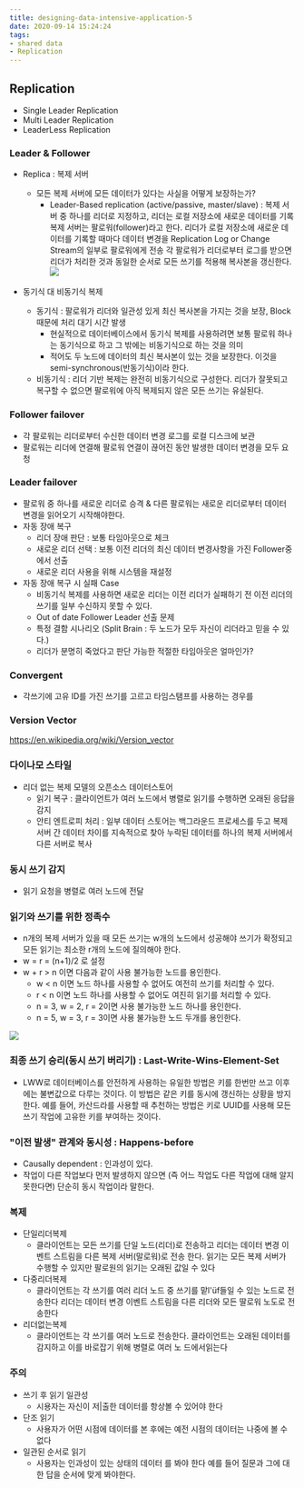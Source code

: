 ```yaml
---
title: designing-data-intensive-application-5
date: 2020-09-14 15:24:24
tags:
- shared data
- Replication
---
```


## Replication
- Single Leader Replication
- Multi Leader Replication
- LeaderLess Replication

### Leader & Follower
- Replica : 복제 서버
    - 모든 복제 서버에 모든 데이터가 있다는 사실을 어떻게 보장하는가?
        - Leader-Based replication (active/passive, master/slave) : 복제 서버 중 하나를 리더로 지정하고, 리더는 로컬 저장소에 새로운 데이터를 기록
          복제 서버는 팔로워(follower)라고 한다. 리더가 로컬 저장소에 새로운 데이터를 기록할 때마다 데이터 변경을 Replication Log or Change Stream의 일부로 팔로워에게 전송
          각 팔로워가 리더로부터 로그를 받으면 리더가 처리한 것과 동일한 순서로 모든 쓰기를 적용해 복사본을 갱신한다.
          ![](/images/data-intensive/chapter_5/replication_copy.png)
    
- 동기식 대 비동기식 복제
    - 동기식 : 팔로워가 리더와 일관성 있게 최신 복사본을 가지는 것을 보장, Block 때문에 처리 대기 시간 발생
        - 현실적으로 데이터베이스에서 동기식 복제를 사용하려면 보통 팔로워 하나는 동기식으로 하고 그 밖에는 비동기식으로 하는 것을 의미
        - 적어도 두 노드에 데이터의 최신 복사본이 있는 것을 보장한다. 이것을 semi-synchronous(반동기식)이라 한다.
    - 비동기식 : 리더 기반 복제는 완전히 비동기식으로 구성한다. 리더가 잘못되고 복구할 수 없으면 팔로워에 아직 복제되지 않은 모든 쓰기는 유실된다.
    
### Follower failover
- 각 팔로워는 리더로부터 수신한 데이터 변경 로그를 로컬 디스크에 보관
- 팔로워는 리더에 연결해 팔로워 연결이 끊어진 동안 발생한 데이터 변경을 모두 요청

### Leader failover
- 팔로워 중 하나를 새로운 리더로 승격 & 다른 팔로워는 새로운 리더로부터 데이터 변경을 읽어오기 시작해야한다.
- 자동 장애 복구 
    - 리더 장애 판단 : 보통 타임아웃으로 체크
    - 새로운 리더 선택 : 보통 이전 리더의 최신 데이터 변경사항을 가진 Follower중에서 선출
    - 새로운 리더 사용을 위해 시스템을 재설정
- 자동 장애 복구 시 실패 Case
    - 비동기식 복제를 사용하면 새로운 리더는 이전 리더가 실패하기 전 이전 리더의 쓰기를 일부 수신하지 못할 수 있다.
    - Out of date Follower Leader 선출 문제
    - 특정 결함 시나리오 (Split Brain : 두 노드가 모두 자신이 리더라고 믿을 수 있다.)
    - 리더가 분명히 죽었다고 판단 가능한 적절한 타임아웃은 얼마인가?

### Convergent 
- 각쓰기에 고유 ID를 가진 쓰기를 고르고 타임스탬프를 사용하는 경우를 


### Version Vector
https://en.wikipedia.org/wiki/Version_vector

### 다이나모 스타일
- 리더 없는 복제 모델의 오픈소스 데이터스토어
    - 읽기 복구 : 클라이언트가 여러 노드에서 병렬로 읽기를 수행하면 오래된 응답을 감지
    - 안티 엔트로피 처리 : 일부 데이터 스토어는 백그라운드 프로세스를 두고 복제 서버 간 데이터 차이를 지속적으로 찾아 
      누락된 데이터를 하나의 복제 서버에서 다른 서버로 복사
    

### 동시 쓰기 감지 
- 읽기 요청을 병렬로 여러 노드에 전달

### 읽기와 쓰기를 위한 정족수
- n개의 복제 서버가 있을 때 모든 쓰기는 w개의 노드에서 성공해야 쓰기가 확정되고 모든 읽기는 최소한 r개의 노드에 질의해야 한다.
- w = r = (n+1)/2 로 설정
- w + r > n 이면 다음과 같이 사용 불가능한 노드를 용인한다.
    - w < n 이면 노드 하나를 사용할 수 없어도 여전히 쓰기를 처리할 수 있다.
    - r < n 이면 노드 하나를 사용할 수 없어도 여진히 읽기를 처리할 수 있다.
    - n = 3, w = 2, r = 2이면 사용 불가능한 노드 하나를 용인한다.
    - n = 5, w = 3, r = 3이면 사용 불가능한 노드 두개를 용인한다.
    
![](/images/data-intensive/chapter_5/quorum_consistency.png)

### 최종 쓰기 승리(동시 쓰기 버리기) : Last-Write-Wins-Element-Set
- LWW로 데이터베이스를 안전하게 사용하는 유일한 방법은 키를 한번만 쓰고 이후에는 불변값으로 다루는 것이다.
  이 방법은 같은 키를 동시에 갱신하는 상황을 방지한다. 예를 들어, 카산드라를 사용할 때 추천하는 방법은 키로 UUID를 사용해 모든 쓰기 작업에 고유한 키를 부여하는 것이다.

### "이전 발생" 관계와 동시성 : Happens-before
- Causally dependent : 인과성이 있다.
- 작업이 다른 작업보다 먼저 발생하지 않으면 (즉 어느 작업도 다른 작업에 대해 알지 못한다면) 단순히 동시 작업이라 말한다.

### 복제 
- 단일리더복제
    - 클라이언트는 모든 쓰기를 단일 노드(리더)로 전송하고 리더는 데이터 변경 이벤트 스트림을 다른 복제 서버(말로워)로 전송 한다. 읽기는 모든 복제 서버가 수행할 수 있지만 팔로원의 읽기는 오래된 값일 수 있다
- 다중리더복제
    - 클라이언트는 각 쓰기를 여러 리더 노드 중 쓰기를 맡l'üf들일 수 있는 노드로 전송한다 리더는 데이터 변경 이벤트 스트림을 다른 리더와 모든 딸로워 노도로 전송한다
- 리더없는복제
    - 클라이언트는 각 쓰기를 여러 노드로 전송한다. 클라이언트는 오래된 데이터를 감지하고 이를 바로잡기 위해 병렬로 여러 노 드에서읽는다
    
### 주의
- 쓰기 후 읽기 일관성
    - 시용자는 자신이 저|출한 데이터를 항상볼 수 있어야 한다
- 단조 읽기
    - 사용자가 어떤 시점에 데이터를 본 후에는 예전 시점의 데이터는 나중에 볼 수 없다
- 일관된 순서로 읽기  
    - 사용자는 인과성이 있는 상태의 데이터 를 봐야 한다 예를 들어 질문과 그에 대한 답을 순서에 맞게 봐야한다.
